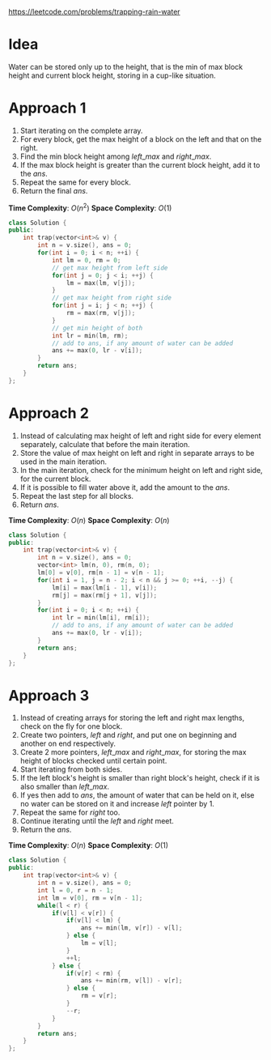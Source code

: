 https://leetcode.com/problems/trapping-rain-water

# Idea
Water can be stored only up to the height, that is the min of max block height and current block height, storing in a cup-like situation.
# Approach 1

1. Start iterating on the complete array.
2. For every block, get the max height of a block on the left and that on the right.
3. Find the min block height among $left\_max$ and $right\_max$.
4. If the max block height is greater than the current block height, add it to the $ans$.
5. Repeat the same for every block.
6. Return the final $ans$.

**Time Complexity**: $O(n^2)$
**Space Complexity**: $O(1)$

```cpp
class Solution {
public:
    int trap(vector<int>& v) {
        int n = v.size(), ans = 0;
        for(int i = 0; i < n; ++i) {
            int lm = 0, rm = 0;
            // get max height from left side
            for(int j = 0; j < i; ++j) {
                lm = max(lm, v[j]);
            }
            // get max height from right side
            for(int j = i; j < n; ++j) {
                rm = max(rm, v[j]);
            }
            // get min height of both
            int lr = min(lm, rm);
            // add to ans, if any amount of water can be added
            ans += max(0, lr - v[i]);
        }
        return ans;
    }
};
```

# Approach 2

1. Instead of calculating max height of left and right side for every element separately, calculate that before the main iteration.
2. Store the value of max height on left and right in separate arrays to be used in the main iteration.
3. In the main iteration, check for the minimum height on left and right side, for the current block.
4. If it is possible to fill water above it, add the amount to the $ans$.
5. Repeat the last step for all blocks.
6. Return $ans$.

**Time Complexity**: $O(n)$
**Space Complexity**: $O(n)$

```cpp
class Solution {
public:
    int trap(vector<int>& v) {
        int n = v.size(), ans = 0;
        vector<int> lm(n, 0), rm(n, 0);
        lm[0] = v[0], rm[n - 1] = v[n - 1];
        for(int i = 1, j = n - 2; i < n && j >= 0; ++i, --j) {
            lm[i] = max(lm[i - 1], v[i]);
            rm[j] = max(rm[j + 1], v[j]);
        }
        for(int i = 0; i < n; ++i) {
            int lr = min(lm[i], rm[i]);
            // add to ans, if any amount of water can be added
            ans += max(0, lr - v[i]);
        }
        return ans;
    }
};
```

# Approach 3

1. Instead of creating arrays for storing the left and right max lengths, check on the fly for one block.
2. Create two pointers, $left$ and $right$, and put one on beginning and another on end respectively.
3. Create 2 more pointers, $left\_max$ and $right\_max$, for storing the max height of blocks checked until certain point.
4. Start iterating from both sides.
5. If the left block's height is smaller than right block's height, check if it is also smaller than $left\_max$.
6. If yes then add to $ans$, the amount of water that can be held on it, else no water can be stored on it and increase $left$ pointer by $1$.
7. Repeat the same for $right$ too.
8. Continue iterating until the $left$ and $right$ meet.
9. Return the $ans$.

**Time Complexity**: $O(n)$
**Space Complexity**: $O(1)$

```cpp
class Solution {
public:
    int trap(vector<int>& v) {
        int n = v.size(), ans = 0;
        int l = 0, r = n - 1;
        int lm = v[0], rm = v[n - 1];
        while(l < r) {
            if(v[l] < v[r]) {
                if(v[l] < lm) {
                    ans += min(lm, v[r]) - v[l];
                } else {
                    lm = v[l];
                }
                ++l;
            } else {
                if(v[r] < rm) {
                    ans += min(rm, v[l]) - v[r];
                } else {
                    rm = v[r];
                }
                --r;
            }
        }
        return ans;
    }
};
```